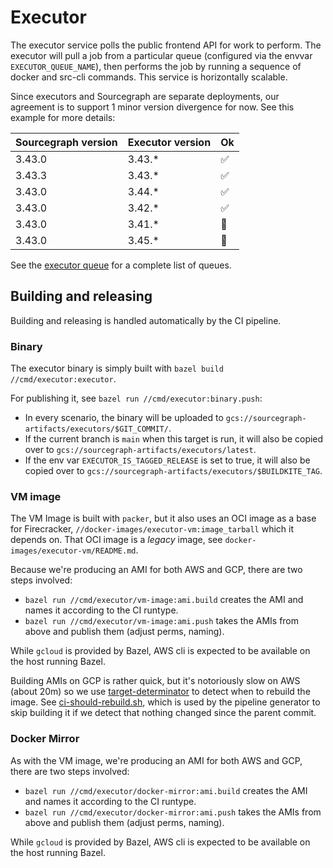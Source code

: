 # Executor

The executor service polls the public frontend API for work to perform. The executor will pull a job from a particular queue (configured via the envvar `EXECUTOR_QUEUE_NAME`), then performs the job by running a sequence of docker and src-cli commands. This service is horizontally scalable.

Since executors and Sourcegraph are separate deployments, our agreement is to support 1 minor version divergence for now. See this example for more details:

| **Sourcegraph version** | **Executor version** | **Ok** |
| ----------------------- | -------------------- | ------ |
| 3.43.0                  | 3.43.\*              | ✅     |
| 3.43.3                  | 3.43.\*              | ✅     |
| 3.43.0                  | 3.44.\*              | ✅     |
| 3.43.0                  | 3.42.\*              | ✅     |
| 3.43.0                  | 3.41.\*              | 🚫     |
| 3.43.0                  | 3.45.\*              | 🚫     |

See the [executor queue](../frontend/internal/executorqueue/README.md) for a complete list of queues.

## Building and releasing

Building and releasing is handled automatically by the CI pipeline.

### Binary

The executor binary is simply built with `bazel build //cmd/executor:executor`.

For publishing it, see `bazel run //cmd/executor:binary.push`:

- In every scenario, the binary will be uploaded to `gcs://sourcegraph-artifacts/executors/$GIT_COMMIT/`.
- If the current branch is `main` when this target is run, it will also be copied over to `gcs://sourcegraph-artifacts/executors/latest`.
- If the env var `EXECUTOR_IS_TAGGED_RELEASE` is set to true, it will also be copied over to `gcs://sourcegraph-artifacts/executors/$BUILDKITE_TAG`.

### VM image

The VM Image is built with `packer`, but it also uses an OCI image as a base for Firecracker, `//docker-images/executor-vm:image_tarball` which it depends on. That OCI image is a _legacy_ image, see `docker-images/executor-vm/README.md`.

Because we're producing an AMI for both AWS and GCP, there are two steps involved:

- `bazel run //cmd/executor/vm-image:ami.build` creates the AMI and names it according to the CI runtype.
- `bazel run //cmd/executor/vm-image:ami.push` takes the AMIs from above and publish them (adjust perms, naming).

While `gcloud` is provided by Bazel, AWS cli is expected to be available on the host running Bazel.

Building AMIs on GCP is rather quick, but it's notoriously slow on AWS (about 20m) so we use [target-determinator](https://github.com/bazel-contrib/target-determinator) to detect when to rebuild the image. See [ci-should-rebuild.sh](./ci-should-rebuild.sh), which is used by the pipeline generator to skip building it if we detect that nothing changed since the parent commit.

### Docker Mirror

As with the VM image, we're producing an AMI for both AWS and GCP, there are two steps involved:

- `bazel run //cmd/executor/docker-mirror:ami.build` creates the AMI and names it according to the CI runtype.
- `bazel run //cmd/executor/docker-mirror:ami.push` takes the AMIs from above and publish them (adjust perms, naming).

While `gcloud` is provided by Bazel, AWS cli is expected to be available on the host running Bazel.

